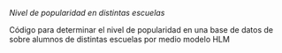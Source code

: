 *Nivel de popularidad en distintas escuelas*

Código para determinar el nivel de popularidad en una base de datos de sobre alumnos de distintas escuelas por medio modelo HLM
